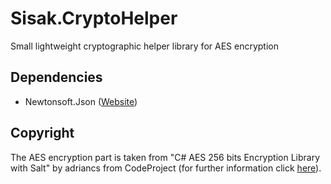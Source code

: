 # Sisak.CryptoHelper
Small lightweight cryptographic helper library for AES encryption

## Dependencies
- Newtonsoft.Json ([Website](https://www.newtonsoft.com/json))

## Copyright
The AES encryption part is taken from "C# AES 256 bits Encryption Library with Salt" by adriancs from CodeProject (for further information click [here](https://www.codeproject.com/Articles/769741/Csharp-AES-bits-Encryption-Library-with-Salt)).
